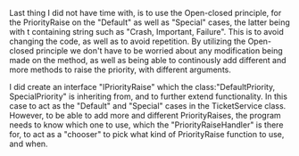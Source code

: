 Last thing I did not have time with, is to use the
   Open-closed principle, for the PriorityRaise on the "Default"
   as well as "Special" cases, the latter being with t containing
   string such as "Crash, Important, Failure".
   This is to avoid changing the code, as well as to 
   avoid repetition. By utilizing the Open-closed
   principle we don't have to be worried about any modification
   being made on the method, as well as being able to continously add
   different and more methods to raise the priority, with different
   arguments.

   I did create an interface "IPriorityRaise" which the class:"DefaultPriority, SpecialPriority"
   is inheriting from, and to further extend functionality. In this case
   to act as the "Default" and "Special" cases in the TicketService class.
   However, to be able to add more and different PriorityRaises, the
   program needs to know which one to use, which the "PriorityRaiseHandler"
   is there for, to act as a "chooser" to pick what kind of PriorityRaise
   function to use, and when. 
